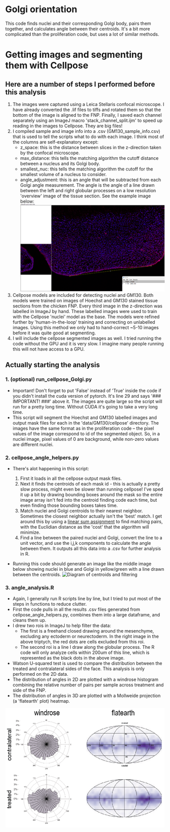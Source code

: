 # Golgi orientation
This code finds nuclei and their corresponding Golgi body, pairs them together, and calculates angle between their 
centroids. It's a bit more complicated than the proliferation code, but uses a lot of similar methods.

# Getting images and segmenting them with Cellpose
## Here are a number of steps I performed before this analysis
1. The images were captured using a Leica Stellaris confocal microscope. I have already converted the .lif files to tiffs 
and rotated them so that the bottom of the image is aligned to the FNP. Finally, I saved each channel separately using 
an ImageJ macro 'stack_channel_split.ijm' to speed up reading in the images to Cellpose. They are big files!
2. I compiled sample and image info into a .csv (GM130_sample_info.csv) that is used to tell the scripts what to do with each image. 
I think most of the columns are self-explanatory except:
   - z_space: this is the distance between slices in the z-direction taken by the confocal microscope.
   - max_distance: this tells the matching algorithm the cutoff distance between a nucleus and its Golgi body.
   - smallest_nuc: this tells the matching algorithm the cutoff for the smallest volume of a nucleus to consider.
   - angle_adjustment: this is an angle that will be subtracted from each Golgi angle measurement. The angle is the angle 
   of a line drawn between the left and right globular processes on a low resolution 'overview' image of the tissue section.
   See the example image below:
   ![Example of angle adjustment drawn on an overview image](/Readme_images/Golgi_baseline_angle_example.png)
3. Cellpose models are included for detecting nuclei and GM130. Both models were trained on images of Hoechst and GM130 
stained tissue sections from the chicken FNP. Every third image in the z-direction was labelled in ImageJ by hand. These 
labelled images were used to train with the Cellpose 'nuclei' model as the base. The models were refined further by 
'human-in-the-loop' training and correcting on unlabelled images. Using this method we only had to hand-correct ~5-10 images
before it was quite good at segmenting.
4. I will include the cellpose segmented images as well. I tried running the code without the GPU and it is very slow.
I imagine many people running this will not have access to a GPU.

## Actually starting the analysis
### 1. (optional) run_cellpose_Golgi.py
- Important! Don't forget to put 'False' instead of 'True' inside the code if you didn't install the cuda version of pytorch.
It's line 29 and says '### IMPORTANT! ###' above it. The images are quite large so the script will run for a pretty long time. 
Without CUDA it's going to take a very long time.
- This script will segment the Hoechst and GM130 labelled images and output mask files for each in the 'data/GM130/cellpose' directory.
The images have the same format as in the proliferation code – the pixel values of the image correspond to id of the segmented object.
So, in a nuclei image, pixel values of 0 are background, while non-zero values are different nuclei.

### 2. cellpose_angle_helpers.py
- There's alot happening in this script:
  1. First it loads in all the cellpose output mask files.
  2. Next it finds the centroids of each mask id - this is actually a pretty slow process, might even be slower than running
  cellpose! I've sped it up a bit by drawing bounding boxes around the mask so the entire image array isn't fed into the centroid
  finding code each time, but even finding those bounding boxes takes time.
  3. Match nuclei and Golgi centroids to their nearest neighbor. Sometimes the closest neighbor actually isn't the 'best' match.
  I get around this by using a [linear sum assignment](https://en.wikipedia.org/wiki/Assignment_problem) to find matching pairs, with
  the Euclidian distance as the 'cost' that the algorithm will minimize.
  4. Find a line between the paired nuclei and Golgi, convert the line to a unit vector, and use the i,j,k components to calculate the angle
  between them. It outputs all this data into a .csv for further analysis in R.

- Running this code should generate an image like the middle image below showing nuclei in blue and Golgi in yellow/green 
with a line drawn between the centroids.
![Diagram of centroids and filtering](/Readme_images/Golgi_filtering_example.png)

### 3. angle_analysis.R
- Again, I generally run R scripts line by line, but I tried to put most of the steps in functions to reduce clutter.
- First the code pulls in all the results .csv files generated from cellpose_angle_helpers.py, combines them into a large dataframe,
and cleans them up.
- I drew two rois in ImageJ to help filter the data:
  - The first is a freehand closed drawing around the mesenchyme, excluding
  any ectoderm or neurectoderm. In the right image in the above triptych, the red dots are cells excluded from this roi.
  - The second roi is a line I draw along the globular process. The R code will only analyze cells within 200um of this line, 
  which is represented as the black dots in the above image.
- Watson U-squared test is used to compare the distribution between the treated and contralateral sides of the face.
This analysis is only performed on the 2D data.
- The distribution of angles in 2D are plotted with a windrose histogram combining the relative number of pairs per sample
across treatment and side of the FNP.
- The distribution of angles in 3D are plotted with a Mollweide projection (a 'flatearth' plot) heatmap.

![windrose and flatearth plots](/Readme_images/Golgi_R_output.png)